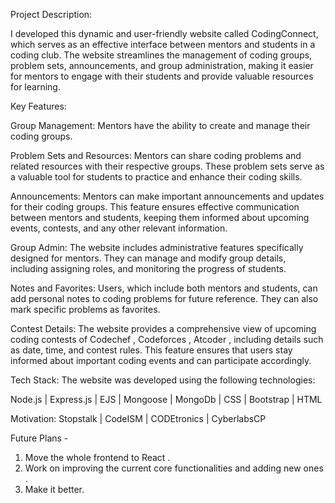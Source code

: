 Project Description:

I developed this dynamic and user-friendly website called CodingConnect, which serves as an effective interface between mentors and students in a coding club. The website streamlines the management of coding groups, problem sets, announcements, and group administration, making it easier for mentors to engage with their students and provide valuable resources for learning.

Key Features:

Group Management: Mentors have the ability to create and manage their coding groups.

Problem Sets and Resources: Mentors can share coding problems and related resources with their respective groups. These problem sets serve as a valuable tool for students to practice and enhance their coding skills.

Announcements: Mentors can make important announcements and updates for their coding groups. This feature ensures effective communication between mentors and students, keeping them informed about upcoming events, contests, and any other relevant information.

Group Admin: The website includes administrative features specifically designed for mentors. They can manage and modify group details, including assigning roles, and monitoring the progress of students.

Notes and Favorites: Users, which include both mentors and students, can add personal notes to coding problems for future reference. They can also mark specific problems as favorites.

Contest Details: The website provides a comprehensive view of upcoming coding contests of Codechef , Codeforces , Atcoder , including details such as date, time, and contest rules. This feature ensures that users stay informed about important coding events and can participate accordingly.

Tech Stack:
The website was developed using the following technologies:

Node.js | Express.js | EJS | Mongoose | MongoDb | CSS | Bootstrap | HTML

Motivation: Stopstalk | CodeISM | CODEtronics | CyberlabsCP

Future Plans - 
1) Move the whole frontend to React .
2) Work on improving the current core functionalities and adding new ones .
3) Make it better.
